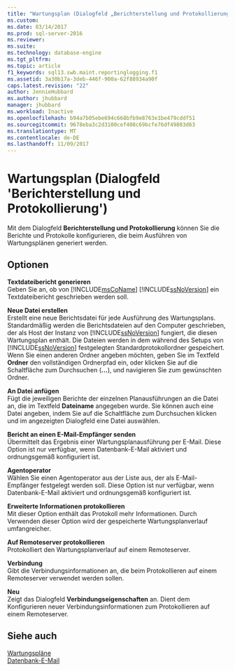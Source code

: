 ```yaml
---
title: "Wartungsplan (Dialogfeld „Berichterstellung und Protokollierung“) | Microsoft-Dokumentation"
ms.custom: 
ms.date: 03/14/2017
ms.prod: sql-server-2016
ms.reviewer: 
ms.suite: 
ms.technology: database-engine
ms.tgt_pltfrm: 
ms.topic: article
f1_keywords: sql13.swb.maint.reportinglogging.f1
ms.assetid: 3a30b17a-3deb-446f-900a-62f88934a90f
caps.latest.revision: "22"
author: JennieHubbard
ms.author: jhubbard
manager: jhubbard
ms.workload: Inactive
ms.openlocfilehash: b94a7b05ebe694c668bfb9e8763e1be479cddf51
ms.sourcegitcommit: 9678eba3c2d3100cef408c69bcfe76df49803d63
ms.translationtype: MT
ms.contentlocale: de-DE
ms.lasthandoff: 11/09/2017
---
```

# <a name="maintenance-plan-reporting-and-logging-page"></a>Wartungsplan (Dialogfeld 'Berichterstellung und Protokollierung')
  Mit dem Dialogfeld **Berichterstellung und Protokollierung** können Sie die Berichte und Protokolle konfigurieren, die beim Ausführen von Wartungsplänen generiert werden.  
  
## <a name="options"></a>Optionen  
 **Textdateibericht generieren**  
 Geben Sie an, ob von [!INCLUDE[msCoName](../../includes/msconame-md.md)] [!INCLUDE[ssNoVersion](../../includes/ssnoversion-md.md)] ein Textdateibericht geschrieben werden soll.  
  
 **Neue Datei erstellen**  
 Erstellt eine neue Berichtsdatei für jede Ausführung des Wartungsplans. Standardmäßig werden die Berichtsdateien auf den Computer geschrieben, der als Host der Instanz von [!INCLUDE[ssNoVersion](../../includes/ssnoversion-md.md)] fungiert, die diesen Wartungsplan enthält. Die Dateien werden in dem während des Setups von [!INCLUDE[ssNoVersion](../../includes/ssnoversion-md.md)] festgelegten Standardprotokollordner gespeichert. Wenn Sie einen anderen Ordner angeben möchten, geben Sie im Textfeld **Ordner** den vollständigen Ordnerpfad ein, oder klicken Sie auf die Schaltfläche zum Durchsuchen (**...**), und navigieren Sie zum gewünschten Ordner.  
  
 **An Datei anfügen**  
 Fügt die jeweiligen Berichte der einzelnen Planausführungen an die Datei an, die im Textfeld **Dateiname** angegeben wurde. Sie können auch eine Datei angeben, indem Sie auf die Schaltfläche zum Durchsuchen klicken und im angezeigten Dialogfeld eine Datei auswählen.  
  
 **Bericht an einen E-Mail-Empfänger senden**  
 Übermittelt das Ergebnis einer Wartungsplanausführung per E-Mail. Diese Option ist nur verfügbar, wenn Datenbank-E-Mail aktiviert und ordnungsgemäß konfiguriert ist.  
  
 **Agentoperator**  
 Wählen Sie einen Agentoperator aus der Liste aus, der als E-Mail-Empfänger festgelegt werden soll. Diese Option ist nur verfügbar, wenn Datenbank-E-Mail aktiviert und ordnungsgemäß konfiguriert ist.  
  
 **Erweiterte Informationen protokollieren**  
 Mit dieser Option enthält das Protokoll mehr Informationen. Durch Verwenden dieser Option wird der gespeicherte Wartungsplanverlauf umfangreicher.  
  
 **Auf Remoteserver protokollieren**  
 Protokolliert den Wartungsplanverlauf auf einem Remoteserver.  
  
 **Verbindung**  
 Gibt die Verbindungsinformationen an, die beim Protokollieren auf einem Remoteserver verwendet werden sollen.  
  
 **Neu**  
 Zeigt das Dialogfeld **Verbindungseigenschaften** an. Dient dem Konfigurieren neuer Verbindungsinformationen zum Protokollieren auf einem Remoteserver.  
  
## <a name="see-also"></a>Siehe auch  
 [Wartungspläne](../../relational-databases/maintenance-plans/maintenance-plans.md)   
 [Datenbank-E-Mail](../../relational-databases/database-mail/database-mail.md)  
  
  

